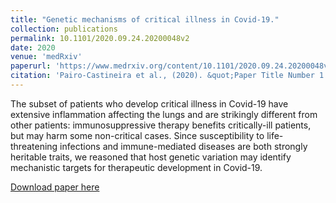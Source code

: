 ```yaml
---
title: "Genetic mechanisms of critical illness in Covid-19."
collection: publications
permalink: 10.1101/2020.09.24.20200048v2
date: 2020
venue: 'medRxiv'
paperurl: 'https://www.medrxiv.org/content/10.1101/2020.09.24.20200048v2.full.pdf'
citation: 'Pairo-Castineira et al., (2020). &quot;Paper Title Number 1.&quot; <i>Journal 1</i>. 1(1).'
---
```

The subset of patients who develop critical illness in Covid-19 have extensive inflammation affecting the lungs and are strikingly different from other patients: immunosuppressive therapy benefits critically-ill patients, but may harm some non-critical cases.
Since susceptibility to life-threatening infections and immune-mediated diseases are both strongly heritable traits, we reasoned that host genetic variation may identify mechanistic
targets for therapeutic development in Covid-19.

[Download paper here](https://www.medrxiv.org/content/10.1101/2020.09.24.20200048v2.full.pdf)
